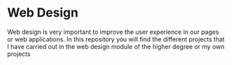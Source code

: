 <h1>Web Design</h1>
<p>Web design is very important to improve the user experience in our pages or web applications.
In this repository you will find the different projects that I have carried out in the web design module of the higher degree or my own projects</p>
